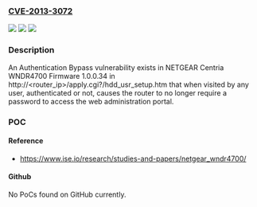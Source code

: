 ### [CVE-2013-3072](https://cve.mitre.org/cgi-bin/cvename.cgi?name=CVE-2013-3072)
![](https://img.shields.io/static/v1?label=Product&message=n%2Fa&color=blue)
![](https://img.shields.io/static/v1?label=Version&message=n%2Fa&color=blue)
![](https://img.shields.io/static/v1?label=Vulnerability&message=n%2Fa&color=brighgreen)

### Description

An Authentication Bypass vulnerability exists in NETGEAR Centria WNDR4700 Firmware 1.0.0.34 in http://<router_ip>/apply.cgi?/hdd_usr_setup.htm that when visited by any user, authenticated or not, causes the router to no longer require a password to access the web administration portal.

### POC

#### Reference
- https://www.ise.io/research/studies-and-papers/netgear_wndr4700/

#### Github
No PoCs found on GitHub currently.

